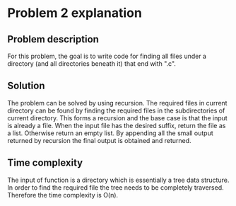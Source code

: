 # Problem 2 explanation
## Problem description
For this problem, the goal is to write code for finding all files under a directory (and all directories beneath it) 
that end with ".c".

## Solution
The problem can be solved by using recursion. The required files in current directory can be found by finding the 
required files in the subdirectories of current directory. This forms a recursion and the base case is that the input 
is already a file. When the input file has the desired suffix, return the file as a list. Otherwise return an empty 
list. By appending all the small output returned by recursion the final output is obtained and returned.

## Time complexity
The input of function is a directory which is essentially a tree data structure. In order to find the required file the 
tree needs to be completely traversed. Therefore the time complexity is O(n).